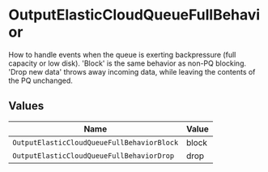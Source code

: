 # OutputElasticCloudQueueFullBehavior

How to handle events when the queue is exerting backpressure (full capacity or low disk). 'Block' is the same behavior as non-PQ blocking. 'Drop new data' throws away incoming data, while leaving the contents of the PQ unchanged.


## Values

| Name                                       | Value                                      |
| ------------------------------------------ | ------------------------------------------ |
| `OutputElasticCloudQueueFullBehaviorBlock` | block                                      |
| `OutputElasticCloudQueueFullBehaviorDrop`  | drop                                       |
